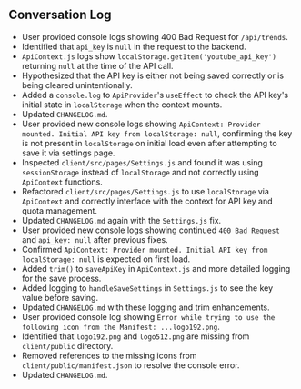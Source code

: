 ## Conversation Log

- User provided console logs showing 400 Bad Request for `/api/trends`.
- Identified that `api_key` is `null` in the request to the backend.
- `ApiContext.js` logs show `localStorage.getItem('youtube_api_key')` returning `null` at the time of the API call.
- Hypothesized that the API key is either not being saved correctly or is being cleared unintentionally.
- Added a `console.log` to `ApiProvider`'s `useEffect` to check the API key's initial state in `localStorage` when the context mounts.
- Updated `CHANGELOG.md`.
- User provided new console logs showing `ApiContext: Provider mounted. Initial API key from localStorage: null`, confirming the key is not present in `localStorage` on initial load even after attempting to save it via settings page.
- Inspected `client/src/pages/Settings.js` and found it was using `sessionStorage` instead of `localStorage` and not correctly using `ApiContext` functions.
- Refactored `client/src/pages/Settings.js` to use `localStorage` via `ApiContext` and correctly interface with the context for API key and quota management.
- Updated `CHANGELOG.md` again with the `Settings.js` fix.
- User provided new console logs showing continued `400 Bad Request` and `api_key: null` after previous fixes.
- Confirmed `ApiContext: Provider mounted. Initial API key from localStorage: null` is expected on first load.
- Added `trim()` to `saveApiKey` in `ApiContext.js` and more detailed logging for the save process.
- Added logging to `handleSaveSettings` in `Settings.js` to see the key value before saving.
- Updated `CHANGELOG.md` with these logging and trim enhancements.
- User provided console log showing `Error while trying to use the following icon from the Manifest: ...logo192.png`.
- Identified that `logo192.png` and `logo512.png` are missing from `client/public` directory.
- Removed references to the missing icons from `client/public/manifest.json` to resolve the console error.
- Updated `CHANGELOG.md`. 
